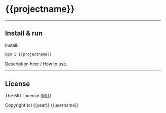 # {{projectname}}

---

## Install & run

Install:

```bash
npm i {{projectname}}
```

Description here / How to use.

---

## License

The MIT License ([MIT](https://github.com/{{username}}/{{projectname}}/blob/master/license.md))

Copyright (c) {{year}} {{username}}
